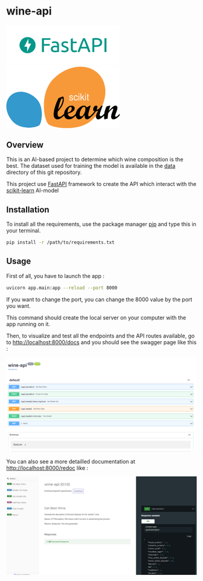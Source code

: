 # wine-api

<img src="assets/fastapi-logo.png" alt="fastapi-logo" width="300"/>

<img src="assets/Scikit_learn_logo_small.svg.png" alt="sklearn-logo" width="300"/>

## Overview

This is an AI-based project to determine which wine composition is the best.
The dataset used for training the model is available in the [data](data/) directory of this git repository.

This project use [FastAPI](https://fastapi.tiangolo.com/) framework to create the API which interact with the [scikit-learn](https://scikit-learn.org/stable/) AI-model

## Installation

To install all the requirements, use the package manager [pip](https://pip.pypa.io/en/stable/) and type this in your terminal.

```bash
pip install -r /path/to/requirements.txt
```

## Usage

First of all, you have to launch the app :

```bash
uvicorn app.main:app --reload --port 8000
```

If you want to change the port, you can change the 8000 value by the port you want.

This command should create the local server on your computer with the app running on it.

Then, to visualize and test all the endpoints and the API routes available, go to [http://localhost:8000/docs](http://localhost:8000/docs) and you should see the swagger page like this :

![swagger](./assets/swagger.png)

You can also see a more detailled documentation at [http://localhost:8000/redoc](http://localhost:8000/redoc) like :

![swagger](./assets/redoc.png)

